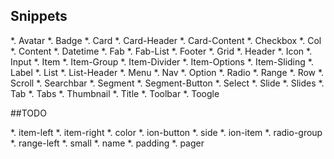 

## Snippets

*. Avatar
*. Badge
*. Card
*. Card-Header
*. Card-Content
*. Checkbox
*. Col
*. Content
*. Datetime
*. Fab
*. Fab-List
*. Footer
*. Grid
*. Header
*. Icon
*. Input
*. Item
*. Item-Group
*. Item-Divider
*. Item-Options
*. Item-Sliding
*. Label
*. List
*. List-Header
*. Menu
*. Nav
*. Option
*. Radio
*. Range
*. Row
*. Scroll
*. Searchbar
*. Segment
*. Segment-Button
*. Select
*. Slide
*. Slides
*. Tab
*. Tabs
*. Thumbnail
*. Title
*. Toolbar
*. Toogle




##TODO

*. item-left
*. item-right
*. color
*. ion-button
*. side
*. ion-item 
*. radio-group
*. range-left 
*. small
*. name
*. padding
*. pager

